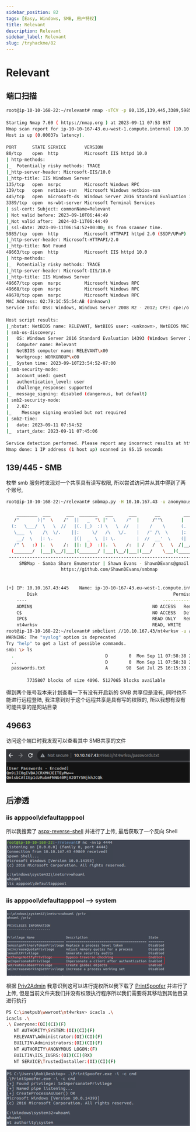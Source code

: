 ```yaml
---
sidebar_position: 82
tags: [Easy, Windows, SMB, 用户特权]
title: Relevant
description: Relevant
sidebar_label: Relevant
slug: /tryhackme/82
---
```

# Relevant
## 端口扫描
```bash
root@ip-10-10-168-22:~/relevant# nmap -sTCV -p 80,135,139,445,3389,5985,49663,49667,49668,49670 --min-rate 1000 10.10.167.43

Starting Nmap 7.60 ( https://nmap.org ) at 2023-09-11 07:53 BST
Nmap scan report for ip-10-10-167-43.eu-west-1.compute.internal (10.10.167.43)
Host is up (0.00037s latency).

PORT      STATE SERVICE       VERSION
80/tcp    open  http          Microsoft IIS httpd 10.0
| http-methods: 
|_  Potentially risky methods: TRACE
|_http-server-header: Microsoft-IIS/10.0
|_http-title: IIS Windows Server
135/tcp   open  msrpc         Microsoft Windows RPC
139/tcp   open  netbios-ssn   Microsoft Windows netbios-ssn
445/tcp   open  microsoft-ds  Windows Server 2016 Standard Evaluation 14393 microsoft-ds
3389/tcp  open  ms-wbt-server Microsoft Terminal Services
| ssl-cert: Subject: commonName=Relevant
| Not valid before: 2023-09-10T06:44:49
|_Not valid after:  2024-03-11T06:44:49
|_ssl-date: 2023-09-11T06:54:52+00:00; 0s from scanner time.
5985/tcp  open  http          Microsoft HTTPAPI httpd 2.0 (SSDP/UPnP)
|_http-server-header: Microsoft-HTTPAPI/2.0
|_http-title: Not Found
49663/tcp open  http          Microsoft IIS httpd 10.0
| http-methods: 
|_  Potentially risky methods: TRACE
|_http-server-header: Microsoft-IIS/10.0
|_http-title: IIS Windows Server
49667/tcp open  msrpc         Microsoft Windows RPC
49668/tcp open  msrpc         Microsoft Windows RPC
49670/tcp open  msrpc         Microsoft Windows RPC
MAC Address: 02:79:1C:55:54:AB (Unknown)
Service Info: OSs: Windows, Windows Server 2008 R2 - 2012; CPE: cpe:/o:microsoft:windows

Host script results:
|_nbstat: NetBIOS name: RELEVANT, NetBIOS user: <unknown>, NetBIOS MAC: 02:79:1c:55:54:ab (unknown)
| smb-os-discovery: 
|   OS: Windows Server 2016 Standard Evaluation 14393 (Windows Server 2016 Standard Evaluation 6.3)
|   Computer name: Relevant
|   NetBIOS computer name: RELEVANT\x00
|   Workgroup: WORKGROUP\x00
|_  System time: 2023-09-10T23:54:52-07:00
| smb-security-mode: 
|   account_used: guest
|   authentication_level: user
|   challenge_response: supported
|_  message_signing: disabled (dangerous, but default)
| smb2-security-mode: 
|   2.02: 
|_    Message signing enabled but not required
| smb2-time: 
|   date: 2023-09-11 07:54:52
|_  start_date: 2023-09-11 07:45:06

Service detection performed. Please report any incorrect results at https://nmap.org/submit/ .
Nmap done: 1 IP address (1 host up) scanned in 95.15 seconds
```
## 139/445 - SMB
枚举 smb 服务时发现对一个共享具有读写权限, 所以尝试访问并从其中得到了两个账号,

```bash
root@ip-10-10-168-22:~/relevant# smbmap.py -H 10.10.167.43 -u anonymous

    ________  ___      ___  _______   ___      ___       __         _______
   /"       )|"  \    /"  ||   _  "\ |"  \    /"  |     /""\       |   __ "\
  (:   \___/  \   \  //   |(. |_)  :) \   \  //   |    /    \      (. |__) :)
   \___  \    /\  \/.    ||:     \/   /\   \/.    |   /' /\  \     |:  ____/
    __/  \   |: \.        |(|  _  \  |: \.        |  //  __'  \    (|  /
   /" \   :) |.  \    /:  ||: |_)  :)|.  \    /:  | /   /  \   \  /|__/ \
  (_______/  |___|\__/|___|(_______/ |___|\__/|___|(___/    \___)(_______)
 -----------------------------------------------------------------------------
     SMBMap - Samba Share Enumerator | Shawn Evans - ShawnDEvans@gmail.com   
                     https://github.com/ShawnDEvans/smbmap

                                                                                                    
[+] IP: 10.10.167.43:445	Name: ip-10-10-167-43.eu-west-1.compute.internal	Status: Guest session   	
        Disk                                                  	Permissions	Comment
	----                                                  	-----------	-------
	ADMIN$                                            	NO ACCESS	Remote Admin
	C$                                                	NO ACCESS	Default share
	IPC$                                              	READ ONLY	Remote IPC
	nt4wrksv                                          	READ, WRITE	
root@ip-10-10-168-22:~/relevant# smbclient //10.10.167.43/nt4wrksv -u anonymous
WARNING: The "syslog" option is deprecated
Try "help" to get a list of possible commands.
smb: \> ls
  .                                   D        0  Mon Sep 11 07:58:38 2023
  ..                                  D        0  Mon Sep 11 07:58:38 2023
  passwords.txt                       A       98  Sat Jul 25 16:15:33 2020

		7735807 blocks of size 4096. 5127065 blocks available
```

得到两个账号我本来计划查看一下有没有开启新的 SMB 共享但是没有, 同时也不能进行远程登陆, 我注意到对于这个远程共享是具有写的权限的, 所以我想有没有可能共享的是网站目录

## 49663
访问这个端口时我发现可以查看其中 SMB共享的文件

![20240703204349](https://raw.githubusercontent.com/Guardian-JTZ/Image/main/img/20240703204349.png)

## 后渗透
### iis apppool\defaultapppool
所以我搜索了 [aspx-reverse-shell](https://github.com/borjmz/aspx-reverse-shell) 并进行了上传, 最后获取了一个反向 Shell

![20240703204632](https://raw.githubusercontent.com/Guardian-JTZ/Image/main/img/20240703204632.png)

### iis apppool\defaultapppool —> system

![20240703204643](https://raw.githubusercontent.com/Guardian-JTZ/Image/main/img/20240703204643.png)

根据 [Priv2Admin](https://github.com/gtworek/Priv2Admin) 我意识到这可以进行提权所以我下载了 [PrintSpoofer](https://github.com/itm4n/PrintSpoofer) 并进行了上传, 但是当前文件夹我们并没有权限执行程序所以我们需要将其移动到其他目录进行执行

```bash
PS C:\inetpub\wwwroot\nt4wrksv> icacls .\
icacls .\
.\ Everyone:(OI)(CI)(F)
   NT AUTHORITY\SYSTEM:(OI)(CI)(F)
   RELEVANT\Administrator:(OI)(CI)(F)
   BUILTIN\Administrators:(OI)(CI)(F)
   NT AUTHORITY\ANONYMOUS LOGON:(F)
   BUILTIN\IIS_IUSRS:(OI)(CI)(RX)
   NT SERVICE\TrustedInstaller:(OI)(CI)(F)
```
![20240703204717](https://raw.githubusercontent.com/Guardian-JTZ/Image/main/img/20240703204717.png)